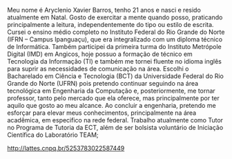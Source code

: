 Meu nome é Aryclenio Xavier Barros, tenho 21 anos e nasci e resido atualmente em Natal.
Gosto de exercitar a mente quando posso, praticando principalmente a leitura, independentemente do tipo ou estilo de escrita. 
Cursei o ensino médio completo no Instituto Federal do Rio Grande do Norte (IFRN – Campus Ipanguaçu), que era integralizado com um diploma técnico de Informática. Também participei da primeira turma do Instituto Metrópole Digital (IMD) em Angicos, hoje possuo a formação de técnico em Tecnologia da Informação (TI) e também me tornei fluente no idioma inglês para suprir as necessidades de comunicação na área. 
Escolhi o Bacharelado em Ciência e Tecnologia (BCT) da Universidade Federal do Rio Grande do Norte (UFRN) pois pretendo continuar seguindo na área tecnológica em Engenharia da Computação e, posteriormente, me tornar professor, tanto pelo mercado que ela oferece, mas principalmente por ter aquilo que gosto ao meu alcance. Ao concluir a engenharia, pretendo me esforçar para elevar meus conhecimentos, principalmente na área acadêmica, em especifico na rede federal. 
Trabalho atualmente como Tutor no Programa de Tutoria da ECT, além de ser bolsista voluntário de Iniciação Científica do Laboratório TEAM;

http://lattes.cnpq.br/5253783022587449
